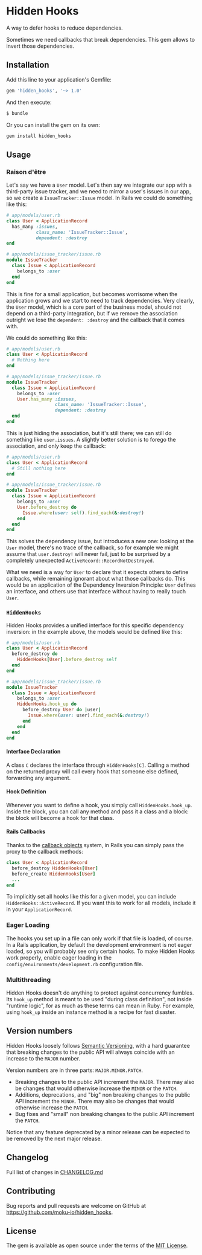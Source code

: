# Hidden Hooks

A way to defer hooks to reduce dependencies.

Sometimes we need callbacks that break dependencies. This gem allows to invert those dependencies.

## Installation

Add this line to your application's Gemfile:

```ruby
gem 'hidden_hooks', '~> 1.0'
```

And then execute:

```bash
$ bundle
```

Or you can install the gem on its own:

```bash
gem install hidden_hooks
```

## Usage

### Raison d'être

Let's say we have a `User` model. Let's then say we integrate our app with a third-party issue tracker, and we need to mirror a user's issues in our app, so we create a `IssueTracker::Issue` model. In Rails we could do something like this:

```ruby
# app/models/user.rb
class User < ApplicationRecord
  has_many :issues, 
           class_name: 'IssueTracker::Issue', 
           dependent: :destroy
end

# app/models/issue_tracker/issue.rb
module IssueTracker
  class Issue < ApplicationRecord
    belongs_to :user
  end
end
```

This is fine for a small application, but becomes worrisome when the application grows and we start to need to track dependencies. Very clearly, the `User` model, which is a core part of the business model, should not depend on a third-party integration, but if we remove the association outright we lose the `dependent: :destroy` and the callback that it comes with.

We could do something like this:

```ruby
# app/models/user.rb
class User < ApplicationRecord
  # Nothing here
end

# app/models/issue_tracker/issue.rb
module IssueTracker
  class Issue < ApplicationRecord
    belongs_to :user
    User.has_many :issues,
                  class_name: 'IssueTracker::Issue', 
                  dependent: :destroy
  end
end
```

This is just hiding the association, but it's still there; we can still do something like `user.issues`. A slightly better solution is to forego the association, and only keep the callback:

```ruby
# app/models/user.rb
class User < ApplicationRecord
  # Still nothing here
end

# app/models/issue_tracker/issue.rb
module IssueTracker
  class Issue < ApplicationRecord
    belongs_to :user
    User.before_destroy do
      Issue.where(user: self).find_each(&:destroy!)
    end
  end
end
```

This solves the dependency issue, but introduces a new one: looking at the `User` model, there's no trace of the callback, so for example we might assume that `user.destroy!` will never fail, just to be surprised by a completely unexpected `ActiveRecord::RecordNotDestroyed`.

What we need is a way for `User` to declare that it expects others to define callbacks, while remaining ignorant about what those callbacks do. This would be an application of the Dependency Inversion Principle: `User` defines an interface, and others use that interface without having to really touch `User`.

### `HiddenHooks`

Hidden Hooks provides a unified interface for this specific dependency inversion: in the example above, the models would be defined like this:

```ruby
# app/models/user.rb
class User < ApplicationRecord
  before_destroy do
    HiddenHooks[User].before_destroy self
  end
end

# app/models/issue_tracker/issue.rb
module IssueTracker
  class Issue < ApplicationRecord
    belongs_to :user
    HiddenHooks.hook_up do
      before_destroy User do |user|
        Issue.where(user: user).find_each(&:destroy!) 
      end
    end
  end
end
```

#### Interface Declaration

A class `C` declares the interface through `HiddenHooks[C]`. Calling a method on the returned proxy will call every hook that someone else defined, forwarding any argument. 

#### Hook Definition

Whenever you want to define a hook, you simply call `HiddenHooks.hook_up`. Inside the block, you can call any method and pass it a class and a block: the block will become a hook for that class.

#### Rails Callbacks

Thanks to the [callback objects](https://guides.rubyonrails.org/active_record_callbacks.html#callback-objects) system, in Rails you can simply pass the proxy to the callback methods:

```ruby
class User < ApplicationRecord
  before_destroy HiddenHooks[User]
  before_create HiddenHooks[User]
  ...
end
```

To implicitly set all hooks like this for a given model, you can include `HiddenHooks::ActiveRecord`. If you want this to work for all models, include it in your `ApplicationRecord`.

### Eager Loading

The hooks you set up in a file can only work if that file is loaded, of course. In a Rails application, by default the development environment is not eager loaded, so you will probably see only certain hooks. To make Hidden Hooks work properly, enable eager loading in the `config/environments/development.rb` configuration file.

###  Multithreading

Hidden Hooks doesn't do anything to protect against concurrency fumbles. Its `hook_up` method is meant to be used "during class definition", not inside "runtime logic", for as much as these terms can mean in Ruby. For example, using `hook_up` inside an instance method is a recipe for fast disaster.

## Version numbers

Hidden Hooks loosely follows [Semantic Versioning](https://semver.org/), with a hard guarantee that breaking changes to the public API will always coincide with an increase to the `MAJOR` number.

Version numbers are in three parts: `MAJOR.MINOR.PATCH`.

- Breaking changes to the public API increment the `MAJOR`. There may also be changes that would otherwise increase the `MINOR` or the `PATCH`.
- Additions, deprecations, and "big" non breaking changes to the public API increment the `MINOR`. There may also be changes that would otherwise increase the `PATCH`.
- Bug fixes and "small" non breaking changes to the public API increment the `PATCH`.

Notice that any feature deprecated by a minor release can be expected to be removed by the next major release.

## Changelog

Full list of changes in [CHANGELOG.md](CHANGELOG.md)

## Contributing

Bug reports and pull requests are welcome on GitHub at https://github.com/moku-io/hidden_hooks.

## License

The gem is available as open source under the terms of the [MIT License](https://opensource.org/licenses/MIT).
